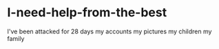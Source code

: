 # I-need-help-from-the-best
I've been attacked for 28 days my accounts my pictures my children my family
